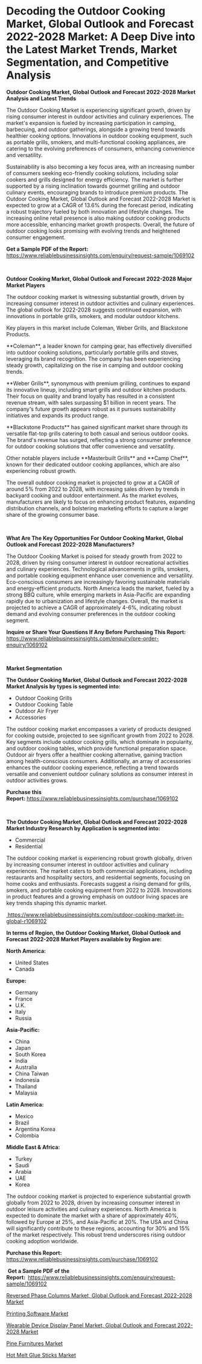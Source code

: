 <p><h1>Decoding the Outdoor Cooking Market, Global Outlook and Forecast 2022-2028 Market: A Deep Dive into the Latest Market Trends, Market Segmentation, and Competitive Analysis</h1></p><p><strong>Outdoor Cooking Market, Global Outlook and Forecast 2022-2028 Market Analysis and Latest Trends</strong></p>
<p><p>The Outdoor Cooking Market is experiencing significant growth, driven by rising consumer interest in outdoor activities and culinary experiences. The market's expansion is fueled by increasing participation in camping, barbecuing, and outdoor gatherings, alongside a growing trend towards healthier cooking options. Innovations in outdoor cooking equipment, such as portable grills, smokers, and multi-functional cooking appliances, are catering to the evolving preferences of consumers, enhancing convenience and versatility.</p><p>Sustainability is also becoming a key focus area, with an increasing number of consumers seeking eco-friendly cooking solutions, including solar cookers and grills designed for energy efficiency. The market is further supported by a rising inclination towards gourmet grilling and outdoor culinary events, encouraging brands to introduce premium products. The Outdoor Cooking Market, Global Outlook and Forecast 2022-2028 Market is expected to grow at a CAGR of 13.6% during the forecast period, indicating a robust trajectory fueled by both innovation and lifestyle changes. The increasing online retail presence is also making outdoor cooking products more accessible, enhancing market growth prospects. Overall, the future of outdoor cooking looks promising with evolving trends and heightened consumer engagement.</p></p>
<p><strong>Get a Sample PDF of the Report:&nbsp;</strong> <a href="https://www.reliablebusinessinsights.com/enquiry/request-sample/1069102?utm_campaign=97&utm_medium=2&utm_source=Github&utm_content=ia&utm_term=04122024&utm_id=outdoor-cooking-market-global-outlook-and-forecast-2022-2028">https://www.reliablebusinessinsights.com/enquiry/request-sample/1069102</a></p>
<p>&nbsp;</p>
<p><strong>Outdoor Cooking Market, Global Outlook and Forecast 2022-2028 Major Market Players</strong></p>
<p><p>The outdoor cooking market is witnessing substantial growth, driven by increasing consumer interest in outdoor activities and culinary experiences. The global outlook for 2022-2028 suggests continued expansion, with innovations in portable grills, smokers, and modular outdoor kitchens.</p><p>Key players in this market include Coleman, Weber Grills, and Blackstone Products. </p><p>**Coleman**, a leader known for camping gear, has effectively diversified into outdoor cooking solutions, particularly portable grills and stoves, leveraging its brand recognition. The company has been experiencing steady growth, capitalizing on the rise in camping and outdoor cooking trends.</p><p>**Weber Grills**, synonymous with premium grilling, continues to expand its innovative lineup, including smart grills and outdoor kitchen products. Their focus on quality and brand loyalty has resulted in a consistent revenue stream, with sales surpassing $1 billion in recent years. The company's future growth appears robust as it pursues sustainability initiatives and expands its product range.</p><p>**Blackstone Products** has gained significant market share through its versatile flat-top grills catering to both casual and serious outdoor cooks. The brand's revenue has surged, reflecting a strong consumer preference for outdoor cooking solutions that offer convenience and versatility.</p><p>Other notable players include **Masterbuilt Grills** and **Camp Chef**, known for their dedicated outdoor cooking appliances, which are also experiencing robust growth.</p><p>The overall outdoor cooking market is projected to grow at a CAGR of around 5% from 2022 to 2028, with increasing sales driven by trends in backyard cooking and outdoor entertainment. As the market evolves, manufacturers are likely to focus on enhancing product features, expanding distribution channels, and bolstering marketing efforts to capture a larger share of the growing consumer base.</p></p>
<p>&nbsp;</p>
<p><strong>What Are The Key Opportunities For Outdoor Cooking Market, Global Outlook and Forecast 2022-2028 Manufacturers?</strong></p>
<p><p>The Outdoor Cooking Market is poised for steady growth from 2022 to 2028, driven by rising consumer interest in outdoor recreational activities and culinary experiences. Technological advancements in grills, smokers, and portable cooking equipment enhance user convenience and versatility. Eco-conscious consumers are increasingly favoring sustainable materials and energy-efficient products. North America leads the market, fueled by a strong BBQ culture, while emerging markets in Asia-Pacific are expanding rapidly due to urbanization and lifestyle changes. Overall, the market is projected to achieve a CAGR of approximately 4-6%, indicating robust demand and evolving consumer preferences in the outdoor cooking segment.</p></p>
<p><strong>Inquire or Share Your Questions If Any Before Purchasing This Report:</strong> <a href="https://www.reliablebusinessinsights.com/enquiry/pre-order-enquiry/1069102?utm_campaign=97&utm_medium=2&utm_source=Github&utm_content=ia&utm_term=04122024&utm_id=outdoor-cooking-market-global-outlook-and-forecast-2022-2028">https://www.reliablebusinessinsights.com/enquiry/pre-order-enquiry/1069102</a></p>
<p>&nbsp;</p>
<p><strong>Market Segmentation</strong></p>
<p><strong>The Outdoor Cooking Market, Global Outlook and Forecast 2022-2028 Market Analysis by types is segmented into:</strong></p>
<p><ul><li>Outdoor Cooking Grills</li><li>Outdoor Cooking Table</li><li>Outdoor Air Fryer</li><li>Accessories</li></ul></p>
<p><p>The outdoor cooking market encompasses a variety of products designed for cooking outside, projected to see significant growth from 2022 to 2028. Key segments include outdoor cooking grills, which dominate in popularity, and outdoor cooking tables, which provide functional preparation space. Outdoor air fryers offer a healthier cooking alternative, gaining traction among health-conscious consumers. Additionally, an array of accessories enhances the outdoor cooking experience, reflecting a trend towards versatile and convenient outdoor culinary solutions as consumer interest in outdoor activities grows.</p></p>
<p><strong>Purchase this Report:&nbsp;</strong><a href="https://www.reliablebusinessinsights.com/purchase/1069102?utm_campaign=97&utm_medium=2&utm_source=Github&utm_content=ia&utm_term=04122024&utm_id=outdoor-cooking-market-global-outlook-and-forecast-2022-2028">https://www.reliablebusinessinsights.com/purchase/1069102</a></p>
<p>&nbsp;</p>
<p><strong>The Outdoor Cooking Market, Global Outlook and Forecast 2022-2028 Market Industry Research by Application is segmented into:</strong></p>
<p><ul><li>Commercial</li><li>Residential</li></ul></p>
<p><p>The outdoor cooking market is experiencing robust growth globally, driven by increasing consumer interest in outdoor activities and culinary experiences. The market caters to both commercial applications, including restaurants and hospitality sectors, and residential segments, focusing on home cooks and enthusiasts. Forecasts suggest a rising demand for grills, smokers, and portable cooking equipment from 2022 to 2028. Innovations in product features and a growing emphasis on outdoor living spaces are key trends shaping this dynamic market.</p></p>
<p><a href="https://www.reliablebusinessinsights.com/outdoor-cooking-market-in-global-r1069102?utm_campaign=97&utm_medium=2&utm_source=Github&utm_content=ia&utm_term=04122024&utm_id=outdoor-cooking-market-global-outlook-and-forecast-2022-2028">&nbsp;https://www.reliablebusinessinsights.com/outdoor-cooking-market-in-global-r1069102</a></p>
<p><strong>In terms of Region, the Outdoor Cooking Market, Global Outlook and Forecast 2022-2028 Market Players available by Region are:</strong></p>
<p>
    <p> <strong> North America: </strong>
        <ul>
            <li>United States</li>
            <li>Canada</li>
        </ul>
        </p> 
    <p> <strong> Europe: </strong>
        <ul>
            <li>Germany</li>
            <li>France</li>
            <li>U.K.</li>
            <li>Italy</li>
            <li>Russia</li>
        </ul>
        </p> 
    <p> <strong> Asia-Pacific: </strong>
        <ul>
            <li>China</li>
            <li>Japan</li>
            <li>South Korea</li>
            <li>India</li>
            <li>Australia</li>
            <li>China Taiwan</li>
            <li>Indonesia</li>
            <li>Thailand</li>
            <li>Malaysia</li>
        </ul>
        </p> 
    <p> <strong> Latin America: </strong>
        <ul>
            <li>Mexico</li>
            <li>Brazil</li>
            <li>Argentina Korea</li>
            <li>Colombia</li>
        </ul>
        </p> 
    <p> <strong> Middle East & Africa: </strong>
        <ul>
            <li>Turkey</li>
            <li>Saudi</li>
            <li>Arabia</li>
            <li>UAE</li>
            <li>Korea</li>
        </ul>
    </p>
    </p>
<p><p>The outdoor cooking market is projected to experience substantial growth globally from 2022 to 2028, driven by increasing consumer interest in outdoor leisure activities and culinary experiences. North America is expected to dominate the market with a share of approximately 40%, followed by Europe at 25%, and Asia-Pacific at 20%. The USA and China will significantly contribute to these regions, accounting for 30% and 15% of the market respectively. This robust trend underscores rising outdoor cooking adoption worldwide.</p></p>
<p><strong>Purchase this Report: </strong><a href="https://www.reliablebusinessinsights.com/purchase/1069102?utm_campaign=97&utm_medium=2&utm_source=Github&utm_content=ia&utm_term=04122024&utm_id=outdoor-cooking-market-global-outlook-and-forecast-2022-2028">https://www.reliablebusinessinsights.com/purchase/1069102</a></p>
<p>&nbsp;<strong>Get a Sample PDF of the Report:&nbsp;&nbsp;</strong><a href="https://www.reliablebusinessinsights.com/enquiry/request-sample/1069102?utm_campaign=97&utm_medium=2&utm_source=Github&utm_content=ia&utm_term=04122024&utm_id=outdoor-cooking-market-global-outlook-and-forecast-2022-2028">https://www.reliablebusinessinsights.com/enquiry/request-sample/1069102</a></p>
<p><strong></strong></p>
<p><p><a href="https://github.com/ParvinKhatun77/Market-Research-Report-List-1/blob/main/reversed-phase-columns-market-global-outlook-and-forecast-2022-2028-market.md?utm_campaign=97&utm_medium=2&utm_source=Github&utm_content=ia&utm_term=04122024&utm_id=outdoor-cooking-market-global-outlook-and-forecast-2022-2028">Reversed Phase Columns Market, Global Outlook and Forecast 2022-2028 Market</a></p><p><a href="https://issuu.com/reportprime-2/docs/printing-software-market-size-2030.pptx?utm_campaign=97&utm_medium=2&utm_source=Github&utm_content=ia&utm_term=04122024&utm_id=outdoor-cooking-market-global-outlook-and-forecast-2022-2028">Printing Software Market</a></p><p><a href="https://github.com/stephaniwo144/Market-Research-Report-List-1/blob/main/wearable-device-display-panel-market-global-outlook-and-forecast-2022-2028-market.md?utm_campaign=97&utm_medium=2&utm_source=Github&utm_content=ia&utm_term=04122024&utm_id=outdoor-cooking-market-global-outlook-and-forecast-2022-2028">Wearable Device Display Panel Market, Global Outlook and Forecast 2022-2028 Market</a></p><p><a href="https://www.linkedin.com/pulse/comprehensive-pine-furnitures-market-report-regional-analysis-mm0pc?utm_campaign=97&utm_medium=2&utm_source=Github&utm_content=ia&utm_term=04122024&utm_id=outdoor-cooking-market-global-outlook-and-forecast-2022-2028">Pine Furnitures Market</a></p><p><a href="https://www.linkedin.com/pulse/global-hot-melt-glue-sticks-market-forecast-2024-drxnf?utm_campaign=97&utm_medium=2&utm_source=Github&utm_content=ia&utm_term=04122024&utm_id=outdoor-cooking-market-global-outlook-and-forecast-2022-2028">Hot Melt Glue Sticks Market</a></p></p>